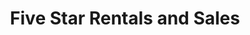 ---
title: "Five Star Rentals and Sales"
url: /comfort/five-star-rentals-and-sales/
shop: Mieten
---